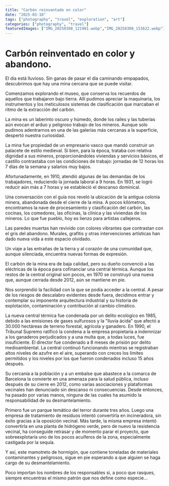 ```yaml
---
title: "Carbón reinvantado en color"
date: "2025-03-18"
tags: ["photography", "travel", "exploration", "art"]
categories: ["photography", "travel"]
featuredImages: ["IMG_20250308_121901.webp","IMG_20250308_153622.webp"]
---
```

# Carbón reinventado en color y abandono.

El día está lluvioso. Sin ganas de pasar el día caminando empapados, descubrimos que hay una mina cercana que se puede visitar. 

Comenzamos explorando el museo, que conserva los recuerdos de aquellos que trabajaron bajo tierra. Allí pudimos apreciar la maquinaria, los instrumentos y los meticulosos sistemas de clasificación que marcaban el ritmo de la extracción del carbón.

La mina es un laberinto oscuro y húmedo, donde los raíles y las tuberías aún evocan el arduo y peligroso trabajo de los mineros. Aunque solo pudimos adentrarnos en una de las galerías más cercanas a la superficie, despertó nuestra curiosidad.

La mina fue propiedad de un empresario vasco que mandó construir un palacete de estilo medieval. Si bien, para la época, trataba con relativa dignidad a sus mineros, proporcionándoles viviendas y servicios básicos, el castillo contrastaba con las condiciones de trabajo: jornadas de 12 horas los 7 días de la semana y salarios muy bajos.

Afortunadamente, en 1910, atendió algunas de las demandas de los trabajadores, reduciendo la jornada laboral a 9 horas. En 1931, se logró reducir aún más a 7 horas y se estableció el descanso dominical.

Una conversación con el guía nos reveló la ubicación de la antigua colonia minera, abandonada desde el cierre de la mina. A pocos kilómetros, encontramos la nave de procesamiento y clasificación del carbón, las cocinas, los comedores, las oficinas, la clínica y las viviendas de los mineros. Lo que fue pueblo, hoy es lienzo para artistas callejeros.

Las paredes muertas han revivido con colores vibrantes que contrastan con el gris del abandono. Murales, grafitis y otras intervenciones artísticas han dado nueva vida a este espacio olvidado.

Un viaje a las entrañas de la tierra y al corazón de una comunidad que, aunque silenciada, encuentra nuevas formas de expresión.

El carbón de la mina era de baja calidad, pero su dueño convenció a las eléctricas de la época para cofinanciar una central térmica. Aunque los restos de la central original son pocos, en 1970 se construyó una nueva que, aunque cerrada desde 2012, aún se mantiene en pie.

Nos sorprendió la facilidad con la que se podía acceder a la central. A pesar de los riesgos de descalabro evidentes desde fuera, decidimos entrar y contemplar su imponente arquitectura industrial y su historia de explotación, contaminación y contribución al cambio climático.

La nueva central térmica fue condenada por un delito ecológico en 1985, debido a las emisiones de gases sulfurosos y la "lluvia ácida" que afectó a 30.000 hectáreas de terreno forestal, agrícola y ganadero. En 1990, el Tribunal Supremo ratificó la condena a la empresa propietaria a indemnizar a los ganaderos perjudicados y a una multa que, a todas luces, fue insuficiente. El director fue condenado a 8 meses de prisión por delito medioambiental. La central continuó funcionando mientras se registraban altos niveles de azufre en el aire, superando con creces los límites permitidos y los niveles por los que fueron condenados incluso 15 años después.

Su cercanía a la población y a un embalse que abastece a la comarca de Barcelona la convierte en una amenaza para la salud pública, incluso después de su cierre en 2012, como varias asociaciones y plataformas vecinales han denunciado sin descanso ni consecuencias. Desde entonces, ha pasado por varias manos, ninguna de las cuales ha asumido la responsabilidad de su desmantelamiento. 

Primero fue un parque temático del terror durante tres años. Luego una empresa de tratamiento de residuos intentó convertirla en incineradora, sin éxito gracias a la oposición vecinal. Más tarde, la misma empresa intentó convertirla en una planta de hidrógeno verde, pero de nuevo la resistencia vecinal, ha conseguide retrasar y de momento parar el proyecto, que sobreexplotaría uno de los pocos acuíferos de la zona, especialmente castigada por la sequía.

Y así, este mamotreto de hormigón, que contiene toneladas de materiales contaminantes y peligrosos, sigue en pie esperando a que alguien se haga cargo de su desmantelamiento.

Poco importan los nombres de los responsables si, a poco que rasques, siempre encuentras el mismo patrón que nos define como especie... 